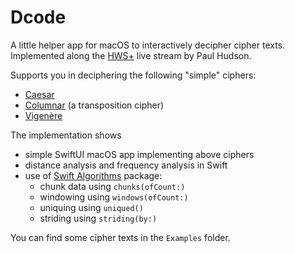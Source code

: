 # Dcode

A little helper app for macOS to interactively decipher cipher texts. Implemented along the
[HWS+](https://www.hackingwithswift.com/plus/) live stream by Paul Hudson.

Supports you in deciphering the following "simple" ciphers:

- [Caesar](https://en.wikipedia.org/wiki/Caesar_cipher)
- [Columnar](https://en.wikipedia.org/wiki/Transposition_cipher#Columnar_transposition) (a transposition cipher)
- [Vigenère](https://en.wikipedia.org/wiki/Vigenère_cipher)

The implementation shows

- simple SwiftUI macOS app implementing above ciphers
- distance analysis and frequency analysis in Swift
- use of [Swift Algorithms](https://github.com/apple/swift-algorithms) package:
  - chunk data using `chunks(ofCount:)`
  - windowing using `windows(ofCount:)`
  - uniquing using `uniqued()`
  - striding using `striding(by:)`

You can find some cipher texts in the `Examples` folder.

